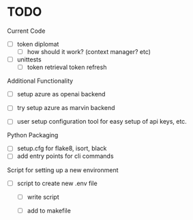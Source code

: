 # TODO

Current Code
- [ ] token diplomat
    - [ ] how should it work? (context manager? etc)
- [ ] unittests
    - [ ] token retrieval token refresh

Additional Functionality
- [ ] setup azure as openai backend
- [ ] try setup azure as marvin backend

- [ ] user setup configuration tool for easy setup of api keys, etc.


Python Packaging
- [ ] setup.cfg for flake8, isort, black
- [ ] add entry points for cli commands

Script for setting up a new environment
- [ ] script to create new .env file
    - [ ] write script
    - [ ] add to makefile

